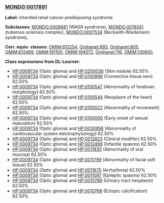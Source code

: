 
### [MONDO:0017891](http://purl.obolibrary.org/obo/MONDO_0017891)
**Label:** inherited renal cancer-predisposing syndrome

**Subclasses:** [MONDO:0008681](http://purl.obolibrary.org/obo/MONDO_0008681) (WAGR syndrome), [MONDO:0019341](http://purl.obolibrary.org/obo/MONDO_0019341) (tuberous sclerosis complex), [MONDO:0007534](http://purl.obolibrary.org/obo/MONDO_0007534) (Beckwith-Wiedemann syndrome), 

**Corr. equiv. classes:** [OMIM:613254](http://purl.obolibrary.org/obo/OMIM_613254), [Orphanet:893](http://www.orpha.net/ORDO/Orphanet_893), [Orphanet:805](http://www.orpha.net/ORDO/Orphanet_805), [OMIM:612469](http://purl.obolibrary.org/obo/OMIM_612469), [OMIM:191100](http://purl.obolibrary.org/obo/OMIM_191100), [OMIM:194072](http://purl.obolibrary.org/obo/OMIM_194072), [Orphanet:116](http://www.orpha.net/ORDO/Orphanet_116), [OMIM:130650](http://purl.obolibrary.org/obo/OMIM_130650), 

**Class expressions from DL-Learner:**

- [HP:0009734](http://purl.obolibrary.org/obo/HP_0009734) (Optic glioma) and [HP:0200036](http://purl.obolibrary.org/obo/HP_0200036) (Skin nodule) 62.50%
- [HP:0009734](http://purl.obolibrary.org/obo/HP_0009734) (Optic glioma) and [HP:0100898](http://purl.obolibrary.org/obo/HP_0100898) (Connective tissue nevi) 62.50%
- [HP:0009734](http://purl.obolibrary.org/obo/HP_0009734) (Optic glioma) and [HP:0100547](http://purl.obolibrary.org/obo/HP_0100547) (Abnormality of forebrain morphology) 62.50%
- [HP:0009734](http://purl.obolibrary.org/obo/HP_0009734) (Optic glioma) and [HP:0100544](http://purl.obolibrary.org/obo/HP_0100544) (Neoplasm of the heart) 62.50%
- [HP:0009734](http://purl.obolibrary.org/obo/HP_0009734) (Optic glioma) and [HP:0100022](http://purl.obolibrary.org/obo/HP_0100022) (Abnormality of movement) 62.50%
- [HP:0009734](http://purl.obolibrary.org/obo/HP_0009734) (Optic glioma) and [HP:0100000](http://purl.obolibrary.org/obo/HP_0100000) (Early onset of sexual maturation) 62.50%
- [HP:0009734](http://purl.obolibrary.org/obo/HP_0009734) (Optic glioma) and [HP:0030956](http://purl.obolibrary.org/obo/HP_0030956) (Abnormality of cardiovascular system electrophysiology) 62.50%
- [HP:0009734](http://purl.obolibrary.org/obo/HP_0009734) (Optic glioma) and [HP:0012823](http://purl.obolibrary.org/obo/HP_0012823) (Clinical modifier) 62.50%
- [HP:0009734](http://purl.obolibrary.org/obo/HP_0009734) (Optic glioma) and [HP:0012469](http://purl.obolibrary.org/obo/HP_0012469) (Infantile spasms) 62.50%
- [HP:0009734](http://purl.obolibrary.org/obo/HP_0009734) (Optic glioma) and [HP:0011830](http://purl.obolibrary.org/obo/HP_0011830) (Abnormality of oral mucosa) 62.50%
- [HP:0009734](http://purl.obolibrary.org/obo/HP_0009734) (Optic glioma) and [HP:0011799](http://purl.obolibrary.org/obo/HP_0011799) (Abnormality of facial soft tissue) 62.50%
- [HP:0009734](http://purl.obolibrary.org/obo/HP_0009734) (Optic glioma) and [HP:0011675](http://purl.obolibrary.org/obo/HP_0011675) (Arrhythmia) 62.50%
- [HP:0009734](http://purl.obolibrary.org/obo/HP_0009734) (Optic glioma) and [HP:0011097](http://purl.obolibrary.org/obo/HP_0011097) (Epileptic spasms) 62.50%
- [HP:0009734](http://purl.obolibrary.org/obo/HP_0009734) (Optic glioma) and [HP:0010786](http://purl.obolibrary.org/obo/HP_0010786) (Urinary tract neoplasm) 62.50%
- [HP:0009734](http://purl.obolibrary.org/obo/HP_0009734) (Optic glioma) and [HP:0010766](http://purl.obolibrary.org/obo/HP_0010766) (Ectopic calcification) 62.50%


